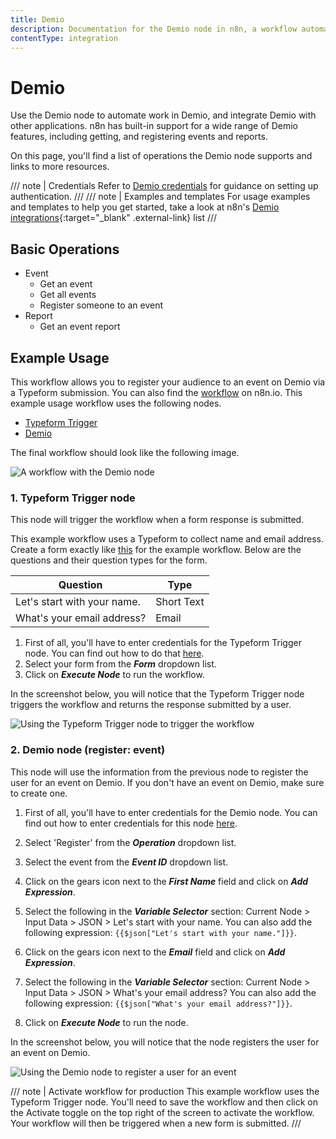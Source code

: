 ```yaml
---
title: Demio
description: Documentation for the Demio node in n8n, a workflow automation platform. Includes details of operations and configuration, and links to examples and credentials information.
contentType: integration
---
```


# Demio

Use the Demio node to automate work in Demio, and integrate Demio with other applications. n8n has built-in support for a wide range of Demio features, including getting, and registering events and reports.

On this page, you'll find a list of operations the Demio node supports and links to more resources.

/// note | Credentials
Refer to [Demio credentials](/integrations/builtin/credentials/demio/) for guidance on setting up authentication. 
///
/// note | Examples and templates
For usage examples and templates to help you get started, take a look at n8n's [Demio integrations](https://n8n.io/integrations/demio/){:target="_blank" .external-link} list
///

## Basic Operations

* Event
    * Get an event
    * Get all events
    * Register someone to an event
* Report
    * Get an event report

## Example Usage

This workflow allows you to register your audience to an event on Demio via a Typeform submission. You can also find the [workflow](https://n8n.io/workflows/947) on n8n.io. This example usage workflow uses the following nodes.
- [Typeform Trigger](/integrations/builtin/trigger-nodes/n8n-nodes-base.typeformtrigger/)
- [Demio]()

The final workflow should look like the following image.

![A workflow with the Demio node](/_images/integrations/builtin/app-nodes/demio/workflow.png)

### 1. Typeform Trigger node

This node will trigger the workflow when a form response is submitted.

This example workflow uses a Typeform to collect name and email address. Create a form exactly like [this](https://n8ndocsburner.typeform.com/to/dpr2kxSL) for the example workflow. Below are the questions and their question types for the form.

|Question | Type  |
|---------|-------|
|Let's start with your name. | Short Text |
|What's your email address? | Email |

1. First of all, you'll have to enter credentials for the Typeform Trigger node. You can find out how to do that [here](/integrations/builtin/credentials/typeform/).
2. Select your form from the ***Form*** dropdown list.
3. Click on ***Execute Node*** to run the workflow.

In the screenshot below, you will notice that the Typeform Trigger node triggers the workflow and returns the response submitted by a user.

![Using the Typeform Trigger node to trigger the workflow](/_images/integrations/builtin/app-nodes/demio/typeformtrigger_node.png)

### 2. Demio node (register: event)

This node will use the information from the previous node to register the user for an event on Demio. If you don't have an event on Demio, make sure to create one.

1. First of all, you'll have to enter credentials for the Demio node. You can find out how to enter credentials for this node [here](/integrations/builtin/credentials/demio/).
2. Select 'Register' from the ***Operation*** dropdown list.
3. Select the event from the ***Event ID*** dropdown list.
4. Click on the gears icon next to the ***First Name*** field and click on ***Add Expression***.

5. Select the following in the ***Variable Selector*** section: Current Node > Input Data > JSON > Let's start with your name. You can also add the following expression: `{{$json["Let's start with your name."]}}`.
6. Click on the gears icon next to the ***Email*** field and click on ***Add Expression***.
7. Select the following in the ***Variable Selector*** section: Current Node > Input Data > JSON > What's your email address? You can also add the following expression: `{{$json["What's your email address?"]}}`.
8. Click on ***Execute Node*** to run the node.

In the screenshot below, you will notice that the node registers the user for an event on Demio.

![Using the Demio node to register a user for an event](/_images/integrations/builtin/app-nodes/demio/demio_node.png)

/// note | Activate workflow for production
This example workflow uses the Typeform Trigger node. You'll need to save the workflow and then click on the Activate toggle on the top right of the screen to activate the workflow. Your workflow will then be triggered when a new form is submitted.
///

